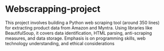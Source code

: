 # Webscrapping-project
This project involves building a Python web scraping tool (around 350 lines) for extracting product data from Amazon and Myntra. Using libraries like BeautifulSoup, it covers data identification, HTML parsing, anti-scraping measures, and data storage. Emphasis is on programming skills, web technology understanding, and ethical considerations
